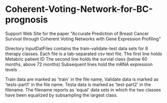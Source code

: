 # Coherent-Voting-Network-for-BC-prognosis
Support Web Site for the paper "Accurate Prediction of Breast Cancer Survival through Coherent Voting Networks with Gene Expression Profiling"

Directory InputDatFiles contains the train-validate-test data sets for 8 therapy classes.
Each file is a tab-separated csv text file.
The first line holds Metabric patient ID
The second line holds the survial class (below 60 months, above 72 months)
Subsequent lines hold the mRNA expression levels

Train data are marked as 'train' in the file name,
Validate data is marked as 'tests-part1' in the file name.
Testa data is marked as 'test-part2' in the filename.
The filename reports as 'equal' data sets in which the two classes have been equalized by subsampling the largest class.
